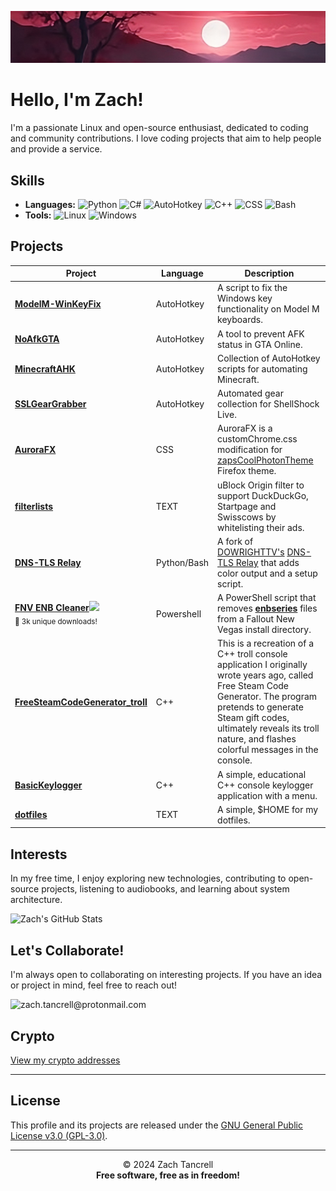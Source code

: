 ![](imgs/channels4_banner.jpg)

# Hello, I'm Zach!
I'm a passionate Linux and open-source enthusiast, dedicated to coding and community contributions. I love coding projects that aim to help people and provide a service.

## Skills
- **Languages:** ![Python](https://img.shields.io/badge/Python-Blue?style=flat-square) ![C#](https://img.shields.io/badge/C%23-purple?style=flat-square) ![AutoHotkey](https://img.shields.io/badge/AutoHotkey-green?style=flat-square) ![C++](https://img.shields.io/badge/C++-black?style=flat-square) ![CSS](https://img.shields.io/badge/CSS-orange?style=flat-square) ![Bash](https://img.shields.io/badge/Bash-grey?style=flat-square)
- **Tools:** ![Linux](https://img.shields.io/badge/Linux-orange?style=flat-square) ![Windows](https://img.shields.io/badge/Windows-blue?style=flat-square)


## Projects
| Project | Language | Description |
| --- | --- | --- |
| [**ModelM-WinKeyFix**](https://github.com/ztancrell/ModelM-WinKeyFix) | AutoHotkey | A script to fix the Windows key functionality on Model M keyboards. |
| [**NoAfkGTA**](https://github.com/ztancrell/NoAfkGTA) | AutoHotkey | A tool to prevent AFK status in GTA Online. |
| [**MinecraftAHK**](https://github.com/ztancrell/MinecraftAHK) | AutoHotkey | Collection of AutoHotkey scripts for automating Minecraft. |
| [**SSLGearGrabber**](https://github.com/ztancrell/SSLGearGrabber) | AutoHotkey | Automated gear collection for ShellShock Live. |
| [**AuroraFX**](https://github.com/ztancrell/AuroraFX) | CSS | AuroraFX is a customChrome.css modification for [zapsCoolPhotonTheme](https://github.com/zapSNH/zapsCoolPhotonTheme) Firefox theme. |
| [**filterlists**](https://github.com/ztancrell/filterlists) | TEXT | uBlock Origin filter to support DuckDuckGo, Startpage and Swisscows by whitelisting their ads. |
| [**DNS-TLS Relay**](https://github.com/ztancrell/dns-tls-relay) | Python/Bash | A fork of [DOWRIGHTTV's](https://github.com/DOWRIGHTTV/) [DNS-TLS Relay](https://github.com/DOWRIGHTTV/dns-tls-relay) that adds color output and a setup script. |
| [**FNV ENB Cleaner**](https://www.nexusmods.com/newvegas/mods/82106)<a href="https://www.nexusmods.com/newvegas/mods/82106"><img src="https://img.shields.io/badge/NexusMods-Link-orange?logo=nexusmods&style=flat-square"></a> <br> <sub>🌟 3k unique downloads!</sub> | Powershell | A PowerShell script that removes [**enbseries**](http://enbdev.com/download.html) files from a Fallout New Vegas install directory. |
| [**FreeSteamCodeGenerator_troll**](https://github.com/ztancrell/FreeSteamCodeGenerator_troll) | C++ |  This is a recreation of a C++ troll console application I originally wrote years ago, called Free Steam Code Generator. The program pretends to generate Steam gift codes, ultimately reveals its troll nature, and flashes colorful messages in the console. |
| [**BasicKeylogger**](https://github.com/ztancrell/BasicKeylogger) | C++ | A simple, educational C++ console keylogger application with a menu. |
| [**dotfiles**](https://github.com/ztancrell/dotfiles) | TEXT | A simple, $HOME for my dotfiles. |


## Interests
In my free time, I enjoy exploring new technologies, contributing to open-source projects, listening to audiobooks, and learning about system architecture.

![Zach's GitHub Stats](https://github-readme-stats.vercel.app/api?username=ztancrell&show_icons=true&theme=radical)

## Let's Collaborate!
I'm always open to collaborating on interesting projects. If you have an idea or project in mind, feel free to reach out!

![&#122;&#97;&#99;&#104;&#46;&#116;&#97;&#110;&#99;&#114;&#101;&#108;&#108;&#64;&#112;&#114;&#111;&#116;&#111;&#110;&#109;&#97;&#105;&#108;&#46;&#99;&#111;&#109;](imgs/email-protection.jpg)

## Crypto
[View my crypto addresses](CRYPTO.md)

---

## License

This profile and its projects are released under the [GNU General Public License v3.0 (GPL-3.0)](LICENSE).

---

<div align="center">

© 2024 Zach Tancrell  
**Free software, free as in freedom!**

</div>
